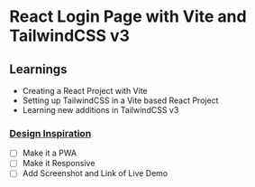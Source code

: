 # React Login Page with Vite and TailwindCSS v3

## Learnings

-   Creating a React Project with Vite
-   Setting up TailwindCSS in a Vite based React Project
-   Learning new additions in TailwindCSS v3

### [Design Inspiration](<https://www.figma.com/file/fUV9cEKBZ0mQIZs7TRxcPG/Login-Page-Design-(Community)>)

-   [ ] Make it a PWA
-   [ ] Make it Responsive
-   [ ] Add Screenshot and Link of Live Demo
